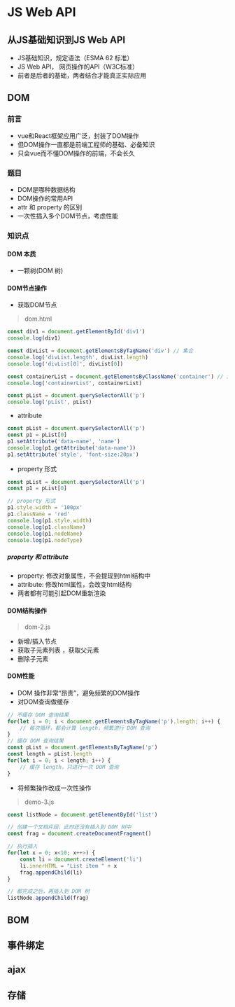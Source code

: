 # JS Web API

## 从JS基础知识到JS Web API
- JS基础知识，规定语法（ESMA 62 标准）
- JS Web API， 网页操作的API（W3C标准）
- 前者是后者的基础，两者结合才能真正实际应用

## DOM

### 前言
- vue和React框架应用广泛，封装了DOM操作
- 但DOM操作一直都是前端工程师的基础、必备知识
- 只会vue而不懂DOM操作的前端，不会长久

### 题目
- DOM是哪种数据结构
- DOM操作的常用API
- attr 和 property 的区别
- 一次性插入多个DOM节点，考虑性能

### 知识点
#### DOM 本质
- 一颗树(DOM 树)

#### DOM节点操作
- 获取DOM节点
> dom.html
```javascript
const div1 = document.getElementById('div1')
console.log(div1)

const divList = document.getElementsByTagName('div') // 集合
console.log('divList.length', divList.length)
console.log('divList[0]', divList[0])

const containerList = document.getElementsByClassName('container') // 集合
console.log('containerList', containerList)

const pList = document.querySelectorAll('p')
console.log('pList', pList)
```

- attribute
```javascript
const pList = document.querySelectorAll('p')
const p1 = pList[0]
p1.setAttribute('data-name', 'name')
console.log(p1.getAttribute('data-name'))
p1.setAttribute('style', 'font-size:20px')
```

- property 形式
```javascript
const pList = document.querySelectorAll('p')
const p1 = pList[0]

// property 形式
p1.style.width = '100px'
p1.className = 'red'
console.log(p1.style.width)
console.log(p1.className)
console.log(p1.nodeName)
console.log(p1.nodeType)
```

##### property 和 attribute
- property: 修改对象属性，不会提现到html结构中
- attribute: 修改html属性，会改变html结构
- 两者都有可能引起DOM重新渲染

#### DOM结构操作
> dom-2.js
- 新增/插入节点
- 获取子元素列表 ，获取父元素
- 删除子元素

#### DOM性能
- DOM 操作非常“昂贵”，避免频繁的DOM操作
- 对DOM查询做缓存
```javascript
// 不缓存 DOM 查询结果
for(let i = 0; i < document.getElementsByTagName('p').length; i++) {
    // 每次循环，都会计算 length，频繁进行 DOM 查询
}
// 缓存 DOM 查询结果
const pList = document.getElementsByTagName('p')
const length = pList.length
for(let i = 0; i < length; i++) {
    // 缓存 length，只进行一次 DOM 查询
}
```
- 将频繁操作改成一次性操作
> demo-3.js
```javascript
const listNode = document.getElementById('list')

// 创建一个文档片段，此时还没有插入到 DOM 树中
const frag = document.createDocumentFragment()

// 执行插入
for(let x = 0; x<10; x++>) {
    const li = document.createElement('li')
    li.innerHTML = "List item " + x
    frag.appendChild(li)
}

// 都完成之后，再插入到 DOM 树
listNode.appendChild(frag)
```

## BOM

## 事件绑定

## ajax

## 存储